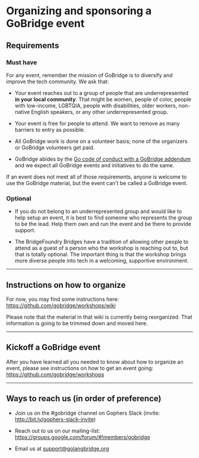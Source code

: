 # Organizing and sponsoring a GoBridge event

## Requirements
### Must have
For any event, remember the mission of GoBridge is to diversify and improve the tech community. We ask that:

- Your event reaches out to a group of people that are underrepresented **in your local community**. That might be women, people of color, people with low-income, LGBTQIA, people with disabilities, older workers, non-native English speakers, or any other underrepresented group.

- Your event is free for people to attend. We want to remove as many barriers to entry as possible.

- All GoBridge work is done on a volunteer basis; none of the organizers or GoBridge volunteers get paid.

- GoBridge abides by the [Go code of conduct with a GoBridge addendum](http://coc.golangbridge.org) and we expect all GoBridge events and initiatives to do the same.

If an event does not meet all of those requirements, anyone is welcome to use the GoBridge material, but the event can't be called a GoBridge event.

### Optional
- If you do not belong to an underrepresented group and would like to help setup an event, it is best to find someone who represents the group to be the lead. Help them own and run the event and be there to provide support.

- The BridgeFoundry Bridges have a tradition of allowing other people to attend as a guest of a person who the workshop is reaching out to, but that is totally optional. The important thing is that the workshop brings more diverse people into tech in a welcoming, supportive environment.

--------
## Instructions on how to organize

For now, you may find some instructions here: https://github.com/gobridge/workshops/wiki

Please note that the material in that wiki is currently being reorganized. That information is going to be trimmed down and moved here.

-----
## Kickoff a GoBridge event

After you have learned all you needed to know about how to organize an event, please see instructions on how to get an event going: https://github.com/gobridge/workshops

---
## Ways to reach us (in order of preference)
- Join us on the #gobridge channel on Gophers Slack (invite: http://bit.ly/gophers-slack-invite)

- Reach out to us on our mailing-list: https://groups.google.com/forum/#!members/gobridge

- Email us at support@golangbridge.org
